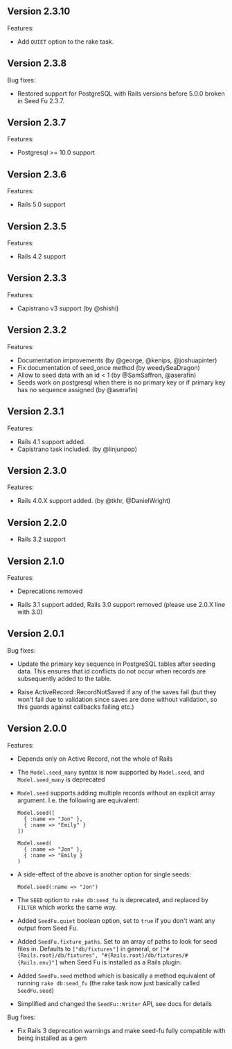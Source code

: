 Version 2.3.10
-------------

Features:

* Add `QUIET` option to the rake task.

Version 2.3.8
-------------

Bug fixes:

* Restored support for PostgreSQL with Rails versions before 5.0.0 broken in Seed Fu 2.3.7.

Version 2.3.7
-------------

Features:

* Postgresql >= 10.0 support

Version 2.3.6
-------------

Features:

* Rails 5.0 support

Version 2.3.5
-------------

Features:

* Rails 4.2 support

Version 2.3.3
-------------

Features:

* Capistrano v3 support (by @shishi)

Version 2.3.2
-------------

Features:

* Documentation improvements (by @george, @kenips, @joshuapinter)
* Fix documentation of seed_once method (by weedySeaDragon)
* Allow to seed data with an id < 1 (by @SamSaffron, @aserafin)
* Seeds work on postgresql when there is no primary key or if primary key has no sequence assigned (by @aserafin)

Version 2.3.1
-------------

Features:

* Rails 4.1 support added.
* Capistrano task included. (by @linjunpop)

Version 2.3.0
-------------

Features:

* Rails 4.0.X support added. (by @tkhr, @DanielWright)

Version 2.2.0
-------------

* Rails 3.2 support

Version 2.1.0
-------------

Features:

* Deprecations removed

* Rails 3.1 support added, Rails 3.0 support removed (please use 2.0.X line with 3.0)

Version 2.0.1
-------------

Bug fixes:

* Update the primary key sequence in PostgreSQL tables after seeding data. This ensures that id conflicts do not occur when records are subsequently added to the table.

* Raise ActiveRecord::RecordNotSaved if any of the saves fail (but they won't fail due to validation since saves are done without validation, so this guards against callbacks failing etc.)

Version 2.0.0
-------------

Features:

* Depends only on Active Record, not the whole of Rails

* The `Model.seed_many` syntax is now supported by `Model.seed`, and `Model.seed_many` is deprecated

* `Model.seed` supports adding multiple records without an explicit array argument. I.e. the following are equivalent:

      Model.seed([
        { :name => "Jon" },
        { :name => "Emily" }
      ])

      Model.seed(
        { :name => "Jon" },
        { :name => "Emily }
      )

* A side-effect of the above is another option for single seeds:

      Model.seed(:name => "Jon")

* The `SEED` option to `rake db:seed_fu` is deprecated, and replaced by `FILTER` which works the same way.

* Added `SeedFu.quiet` boolean option, set to `true` if you don't want any output from Seed Fu.

* Added `SeedFu.fixture_paths`. Set to an array of paths to look for seed files in. Defaults to `["db/fixtures"]` in general, or `["#{Rails.root}/db/fixtures", "#{Rails.root}/db/fixtures/#{Rails.env}"]` when Seed Fu is installed as a Rails plugin.

* Added `SeedFu.seed` method which is basically a method equivalent of running `rake db:seed_fu` (the rake task now just basically called `SeedFu.seed`)

* Simplified and changed the `SeedFu::Writer` API, see docs for details

Bug fixes:

* Fix Rails 3 deprecation warnings and make seed-fu fully compatible with being installed as a gem
